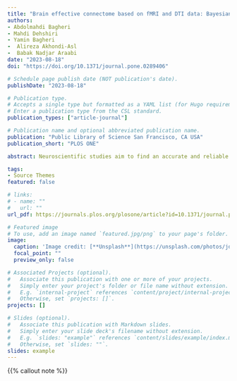 ```yaml
---
title: "Brain effective connectome based on fMRI and DTI data: Bayesian causal learning and assessment"
authors:
- Abdolmahdi Bagheri
- Mahdi Dehshiri
- Yamin Bagheri
-  Alireza Akhondi-Asl
-  Babak Nadjar Araabi
date: "2023-08-18"
doi: "https://doi.org/10.1371/journal.pone.0289406"

# Schedule page publish date (NOT publication's date).
publishDate: "2023-08-18"

# Publication type.
# Accepts a single type but formatted as a YAML list (for Hugo requirements).
# Enter a publication type from the CSL standard.
publication_types: ["article-journal"]

# Publication name and optional abbreviated publication name.
publication: "Public Library of Science San Francisco, CA USA"
publication_short: "PLOS ONE"

abstract: Neuroscientific studies aim to find an accurate and reliable brain Effective Connectome (EC). Although current EC discovery methods have contributed to our understanding of brain organization, their performances are severely constrained by the short sample size and poor temporal resolution of fMRI data, and high dimensionality of the brain connectome. By leveraging the DTI data as prior knowledge, we introduce two Bayesian causal discovery frameworks -the Bayesian GOLEM (BGOLEM) and Bayesian FGES (BFGES) methods- that offer significantly more accurate and reliable ECs and address the shortcomings of the existing causal discovery methods in discovering ECs based on only fMRI data. Moreover, to numerically assess the improvement in the accuracy of ECs with our method on empirical data, we introduce the Pseudo False Discovery Rate (PFDR) as a new computational accuracy metric for causal discovery in the brain. Through a series of simulation studies on synthetic and hybrid data (combining DTI from the Human Connectome Project (HCP) subjects and synthetic fMRI), we demonstrate the effectiveness of our proposed methods and the reliability of the introduced metric in discovering ECs. By employing the PFDR metric, we show that our Bayesian methods lead to significantly more accurate results compared to the traditional methods when applied to the Human Connectome Project (HCP) data. Additionally, we measure the reproducibility of discovered ECs using the Rogers-Tanimoto index for test-retest data and show that our Bayesian methods provide significantly more reliable ECs than traditional methods. Overall, our study’s numerical and visual results highlight the potential for these frameworks to significantly advance our understanding of brain functionality.

tags:
- Source Themes
featured: false

# links:
# - name: ""
#   url: ""
url_pdf: https://journals.plos.org/plosone/article?id=10.1371/journal.pone.0289406

# Featured image
# To use, add an image named `featured.jpg/png` to your page's folder. 
image:
  caption: 'Image credit: [**Unsplash**](https://unsplash.com/photos/jdD8gXaTZsc)'
  focal_point: ""
  preview_only: false

# Associated Projects (optional).
#   Associate this publication with one or more of your projects.
#   Simply enter your project's folder or file name without extension.
#   E.g. `internal-project` references `content/project/internal-project/index.md`.
#   Otherwise, set `projects: []`.
projects: []

# Slides (optional).
#   Associate this publication with Markdown slides.
#   Simply enter your slide deck's filename without extension.
#   E.g. `slides: "example"` references `content/slides/example/index.md`.
#   Otherwise, set `slides: ""`.
slides: example
---
```


{{% callout note %}}
